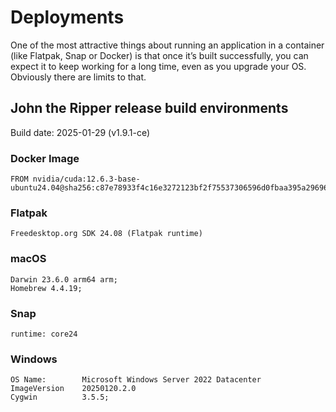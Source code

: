 # Deployments

One of the most attractive things about running an application in a container (like Flatpak, Snap or Docker) is that
once it’s built successfully, you can expect it to keep working for a long time, even as you upgrade your OS. Obviously
there are limits to that.

## John the Ripper release build environments

Build date: 2025-01-29 (v1.9.1-ce)

### Docker Image

```text
FROM nvidia/cuda:12.6.3-base-ubuntu24.04@sha256:c87e78933f4c16e3272123bf2f75537306596d0fbaa395a29696a22786e5ee0e
```

### Flatpak

```text
Freedesktop.org SDK 24.08 (Flatpak runtime)
```

### macOS

```text
Darwin 23.6.0 arm64 arm;
Homebrew 4.4.19;
```

### Snap

```text
runtime: core24
```

### Windows

```text
OS Name:        Microsoft Windows Server 2022 Datacenter
ImageVersion    20250120.2.0
Cygwin          3.5.5;
```
